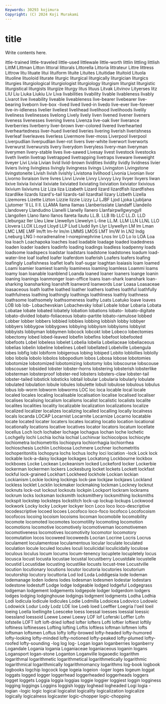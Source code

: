 ```yaml
---
Keywords: 30293 kojimura
Copyright: (C) 2024 Koji Murakami
---
```


# title

Write contents here.



ittle-trained little-traveled little-used littlewale little-worth
littlin littling littlish LittM Littman Litton littoral littorals Littorella Littoria
littrateur Littre littress Littrow litu lituate litui lituiform lituite Lituites
Lituitidae lituitoid Lituola lituoline lituoloid liturate liturgic liturgical liturgically liturgician
liturgics liturgies liturgiological liturgiologist liturgiology liturgism liturgist liturgistic liturgistical liturgists
liturgize liturgy litus lituus Litvak Litvinov Lityerses litz LIU Liu
Liuka Liukiu Liv Liva livabilities livability livable livableness livably Livarot
live liveability liveable liveableness live-bearer livebearer live-bearing liveborn live-box -lived
lived lived-in livedo live-ever live-forever live-in-idleness livelier liveliest livelihead livelihood
livelihoods livelily liveliness livelinesses livelong Lively lively liven livened livener
liveners liveness livenesses livening livens Livenza live-oak liver liverance liverberries
liverberry liver-brown liver-colored livered liverhearted liverheartedness liver-hued liveried liveries livering
liverish liverishness liverleaf liverleaves liverless Livermore liver-moss Liverpool liverpool Liverpudlian
liverpudlian liver-rot livers liver-white liverwort liverworts liverwurst liverwursts livery liverydom
liveryless livery-man liveryman liverymen livery-stable lives live-sawed Livesay livest livestock
livestocks liveth livetin livetrap livetrapped livetrapping livetraps liveware liveweight liveyer
Livi Livia Livian livid livid-brown lividities lividity lividly lividness livier
liviers living livingless livingly livingness livings Livingston Livingstone livingstoneite Livish
livish livishly Livistona livlihood Livonia Livonian livor Livorno livraison livre
livres Livvi Livvie Livvy Livvyy Livy livyer livyers liwan lixive
lixivia lixivial lixiviate lixiviated lixiviating lixiviation lixiviator lixivious lixivium lixiviums
Liz Liza liza Lizabeth Lizard lizard lizardfish lizardfishes lizardlike lizards
lizard's-tail lizards-tail lizardtail lizary Lizbeth Lizella Lizemores Lizette Lizton Lizzie
lizzie Lizzy LJ LJBF Ljod Ljoka Ljubljana Ljutomer 'll LL
ll ll. LLAMA llama llamas Llanberisslate Llandaff Llandeilo Llandovery Llandudno
Llanelli Llanelly llanero Llanfairpwllgwyngyll Llangollen Llano llano llanos llareta llautu
LL.B. LLB llb LLC LL.D. LLD Lleburgaz ller Lleu Llew
Llewellyn Llewelyn L-line LL.M. LLM LLN LLNL LLO Llovera LLOX
LLoyd Lloyd LLP Llud Lludd llyn Llyr Llywellyn LM lm
Lman LMC LME LMF lm/ft lm-hr lm/m LMMS LMOS LMT
lm/W ln LN2 lndg Lneburg LNG l-noradrenaline l-norepinephrine Lnos lnr
LO Lo lo LOA Loa loa loach Loachapoka loaches load
loadable loadage loaded loadedness loaden loader loaders loadinfo loading loadings
loadless loadpenny loads loadsome loadspecs loadstar loadstars loadstone loadstones loadum
load-water-line loaf loafed loafer loaferdom loaferish Loafers loafers loafing loafingly
Loafishness loaflet loafs loaf-sugar loaghtan loaiasis loam loamed Loami loamier
loamiest loamily loaminess loaming loamless Loammi loams loamy loan loanable
loanblend Loanda loaned loaner loaners loange loanin loaning loanings loanmonger
loan-office loans loan-shark loanshark loan-sharking loansharking loanshift loanword loanwords Loar
Loasa Loasaceae loasaceous loath loathe loathed loather loathers loathes loathful
loathfully loathfulness loathing loathingly loathings loathliness loathly loathness loathsome loathsomely
loathsomeness loathy Loats Loatuko loave loaves LOB lob lob- Lobachevskian
Lobachevsky lobal Lobale lobar Lobaria Lobata Lobatae lobate lobated lobately
lobation lobations lobato- lobato-digitate lobato-divided lobato-foliaceous lobato-partite lobato-ramulose lobbed Lobber
lobber lobbers lobbied lobbies lobbing lobbish lobby lobbyer lobbyers lobbygow
lobbygows lobbying lobbyism lobbyisms lobbyist lobbyists lobbyman lobbymen lobcock lobcokt
lobe Lobeco lobectomies lobectomy lobed lobed-leaved lobefin lobefins lobefoot lobefooted
lobefoots Lobel lobeless lobelet Lobelia lobelia Lobeliaceae lobeliaceous lobelias lobelin
lobeline lobelines Lobell lobellated Lobelville Lobengula lobes lobfig lobi lobiform
lobigerous lobing lobiped Lobito loblollies loblolly lobo lobola lobolo lobolos
lobopodium lobos Lobosa lobose lobotomies lobotomize lobotomized lobotomizing lobotomy lobs
lobscourse lobscouse lobscouser lobsided lobster lobster-horns lobstering lobsterish lobsterlike lobsterman
lobsterproof lobster-red lobsters lobsters-claw lobster-tail lobster-tailed lobstick lobsticks lobtail lobular
Lobularia lobularly lobulate lobulated lobulation lobule lobules lobulette lobuli lobulose
lobulous lobulus lobus lob-worm lobworm lobworms LOC loc loca locable
local locale localed locales localing localisable localisation localise localised localiser
localises localising localism localisms localist localistic localists localite localites localities
locality localizable localization localizations localize localized localizer localizes localizing localled
localling locally localness locals locanda LOCAP Locarnist Locarnite Locarnize Locarno
locatable locate located locater locaters locates locating locatio location locational
locationally locations locative locatives locator locators locatum locellate locellus Loch
loch lochaber lochage lochagus lochan loche lochetic Lochgelly lochi Lochia
lochia lochial Lochinvar lochiocolpos lochiocyte lochiometra lochiometritis lochiopyra lochiorrhagia lochiorrhea
lochioschesis Lochlin Lochloosa Lochmere Lochner lochometritis lochoperitonitis lochopyra lochs lochus
lochy loci lociation -lock Lock lock lockable lock-a-daisy lockage lockages
Lockatong Lockbourne lockbox lockboxes Locke Lockean Lockeanism locked Lockeford locker
Lockerbie lockerman lockermen lockers Lockesburg locket lockets Lockett lockfast lockful
lock-grained Lockhart Lockheed lockhole Lockian lockian Lockianism Lockie locking lockings
lock-jaw lockjaw lockjaws Lockland lockless locklet Locklin lockmaker lockmaking lockman
Lockney locknut locknuts lock-out lockout lockouts lockpin Lockport lockram lockrams
lockrum locks locksman locksmith locksmithery locksmithing locksmiths lockspit lockstep locksteps
lockstitch lock-up lockup lockups Lockwood lockwork Locky locky Lockyer lockyer
locn Loco loco loco-descriptive locodescriptive locoed locoes Locofoco loco-foco locofoco
Locofocoism locofocos locoing locoism locoisms locoman locomobile locomobility locomote locomoted
locomotes locomotility locomoting locomotion locomotions locomotive locomotively locomotiveman locomotivemen locomotiveness
locomotives locomotivity locomotor locomotory locomutation locos locoweed locoweeds Locrian Locrine
Locris Locrus loculament loculamentose loculamentous locular loculate loculated loculation locule
loculed locules loculi loculicidal loculicidally loculose loculous loculus locum locums
locum-tenency locuplete locupletely locus locusca locust locusta locustae locustal locustberry
Locustdale locustelle locustid Locustidae locusting locustlike locusts locust-tree Locustville locution
locutionary locutions locutor locutoria locutories locutorium locutorship locutory locuttoria Lod
lod Loda Loddigesia lode lodeman lodemanage loden lodens lodes lodesman
lodesmen lodestar lodestars lodestone lodestuff Lodge lodge lodgeable lodged lodgeful
Lodgegrass lodgeman lodgement lodgements lodgepole lodger lodgerdom lodgers lodges lodging
lodginghouse lodgings lodgment lodgments Lodha Lodhia Lodi lodicula lodicule lodicules
Lodie Lodmilla Lodoicea Lodovico Lodowic Lodowick Lodur Lody Lodz LOE
loe Loeb loed Loeffler Loegria l'oeil loeil loeing Loella loellingite
Loesceke loess loessal loesses loessial loessic loessland loessoid Loewe Loewi
Loewy LOF lof Loferski Loffler Lofn lofstelle LOFT loft loft-dried
lofted lofter lofters Lofti loftier loftiest loftily loftiness loftinesses Lofting
lofting Loftis loftless loftman loftmen lofts loftsman loftsmen Loftus lofty
lofty-browed lofty-headed lofty-humored lofty-looking lofty-minded lofty-notioned lofty-peaked lofty-plumed lofty-roofed lofty-sounding
-log log log- Logan logan loganberries loganberry Logandale Logania logania
Loganiaceae loganiaceous loganin logans Logansport logan-stone Loganton Loganville logaoedic logarithm
logarithmal logarithmetic logarithmetical logarithmetically logarithmic logarithmical logarithmically logarithmomancy logarithms log-book
logbook logbooks logchip logcock loge logeia logeion -loger loges logeum
loggat loggats logged logger loggerhead loggerheaded loggerheads loggers logget loggets
Loggia loggia loggias loggie loggier loggiest loggin logginess logging loggings
Loggins loggish loggy loghead logheaded Logi logia -logian -logic logic
logical logicalist logicality logicalization logicalize logically logicalness logicaster logic-chopper logic-chopping
